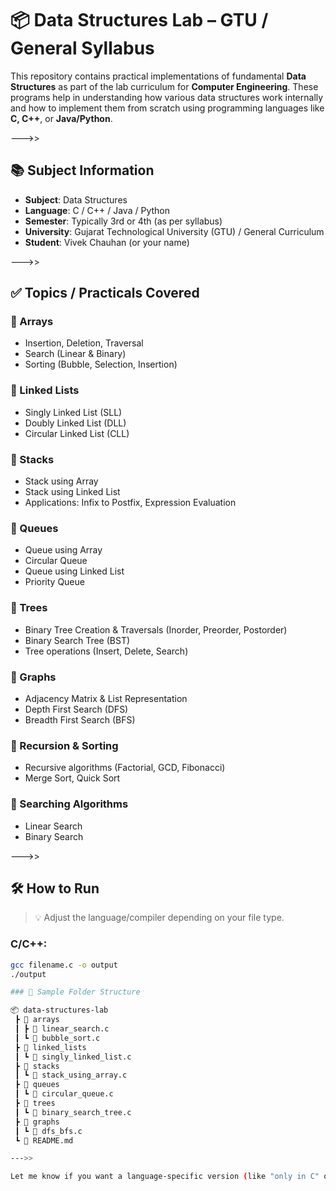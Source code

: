 # 📦 Data Structures Lab – GTU / General Syllabus

This repository contains practical implementations of fundamental **Data Structures** as part of the lab curriculum for **Computer Engineering**. These programs help in understanding how various data structures work internally and how to implement them from scratch using programming languages like **C, C++**, or **Java/Python**.

--->>

## 📚 Subject Information

- **Subject**: Data Structures  
- **Language**: C / C++ / Java / Python  
- **Semester**: Typically 3rd or 4th (as per syllabus)  
- **University**: Gujarat Technological University (GTU) / General Curriculum  
- **Student**: Vivek Chauhan (or your name)

--->>

## ✅ Topics / Practicals Covered

### 🔹 Arrays
- Insertion, Deletion, Traversal
- Search (Linear & Binary)
- Sorting (Bubble, Selection, Insertion)

### 🔹 Linked Lists
- Singly Linked List (SLL)
- Doubly Linked List (DLL)
- Circular Linked List (CLL)

### 🔹 Stacks
- Stack using Array
- Stack using Linked List
- Applications: Infix to Postfix, Expression Evaluation

### 🔹 Queues
- Queue using Array
- Circular Queue
- Queue using Linked List
- Priority Queue

### 🔹 Trees
- Binary Tree Creation & Traversals (Inorder, Preorder, Postorder)
- Binary Search Tree (BST)
- Tree operations (Insert, Delete, Search)

### 🔹 Graphs
- Adjacency Matrix & List Representation
- Depth First Search (DFS)
- Breadth First Search (BFS)

### 🔹 Recursion & Sorting
- Recursive algorithms (Factorial, GCD, Fibonacci)
- Merge Sort, Quick Sort

### 🔹 Searching Algorithms
- Linear Search
- Binary Search

--->>

## 🛠️ How to Run

> 💡 Adjust the language/compiler depending on your file type.

### C/C++:
```bash
gcc filename.c -o output
./output

### 📁 Sample Folder Structure

📦 data-structures-lab
 ┣ 📂 arrays
 ┃ ┣ 📄 linear_search.c
 ┃ ┗ 📄 bubble_sort.c
 ┣ 📂 linked_lists
 ┃ ┗ 📄 singly_linked_list.c
 ┣ 📂 stacks
 ┃ ┗ 📄 stack_using_array.c
 ┣ 📂 queues
 ┃ ┗ 📄 circular_queue.c
 ┣ 📂 trees
 ┃ ┗ 📄 binary_search_tree.c
 ┣ 📂 graphs
 ┃ ┗ 📄 dfs_bfs.c
 ┗ 📄 README.md

--->>

Let me know if you want a language-specific version (like "only in C" or "only in Python") or if you'd like me to generate a `.zip` project folder structure too.
